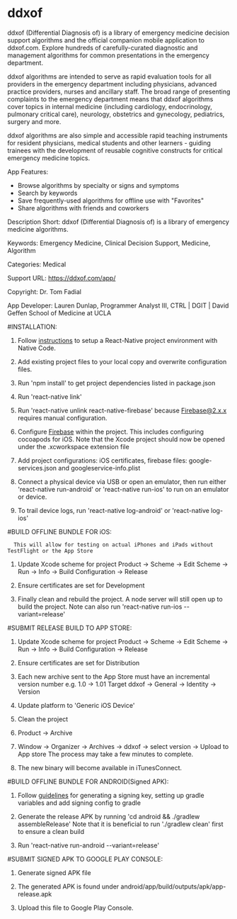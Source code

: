 # ddxof

ddxof (Differential Diagnosis of) is a library of emergency medicine decision support algorithms and the official companion mobile application to ddxof.com. Explore hundreds of carefully-curated diagnostic and management algorithms for common presentations in the emergency department.

ddxof algorithms are intended to serve as rapid evaluation tools for all providers in the emergency department including physicians, advanced practice providers, nurses and ancillary staff. The broad range of presenting complaints to the emergency department means that ddxof algorithms cover topics in internal medicine (including cardiology, endocrinology, pulmonary critical care), neurology, obstetrics and gynecology, pediatrics, surgery and more.

ddxof algorithms are also simple and accessible rapid teaching instruments for resident physicians, medical students and other learners - guiding trainees with the development of reusable cognitive constructs for critical emergency medicine topics.

App Features:
- Browse algorithms by specialty or signs and symptoms
- Search by keywords
- Save frequently-used algorithms for offline use with "Favorites"
- Share algorithms with friends and coworkers

Description Short: ddxof (Differential Diagnosis of) is a library of emergency medicine algorithms.

Keywords: Emergency Medicine, Clinical Decision Support, Medicine, Algorithm

Categories: Medical

Support URL: https://ddxof.com/app/

Copyright: Dr. Tom Fadial

App Developer: Lauren Dunlap, Programmer Analyst III, CTRL | DGIT | David Geffen School of Medicine at UCLA

#INSTALLATION:

1. Follow [instructions](https://facebook.github.io/react-native/docs/getting-started.html) to setup a React-Native project environment with Native Code.

2. Add existing project files to your local copy and overwrite configuration files.

3. Run 'npm install' to get project dependencies listed in package.json

4. Run 'react-native link'

5. Run 'react-native unlink react-native-firebase' because Firebase@2.x.x requires manual configuration.

6. Configure [Firebase](https://invertase.io/react-native-firebase/#/v2/initial-setup) within the project. This includes configuring cocoapods for iOS. Note that the Xcode project should now be opened under the .xcworkspace extension file

7. Add project configurations: iOS certificates, firebase files: google-services.json and googleservice-info.plist

7. Connect a physical device via USB or open an emulator, then run either 'react-native run-android' or 'react-native run-ios' to run on an emulator or device.

8. To trail device logs, run 'react-native log-android' or 'react-native log-ios'


#BUILD OFFLINE BUNDLE FOR iOS:

      This will allow for testing on actual iPhones and iPads without TestFlight or the App Store

1. Update Xcode scheme for project
       Product -> Scheme -> Edit Scheme -> Run -> Info -> Build Configuration -> Release

2. Ensure certificates are set for Development

3. Finally clean and rebuild the project. A node server will still open up to build the project.
        Note can also run 'react-native run-ios --variant=release'


#SUBMIT RELEASE BUILD TO APP STORE:


1. Update Xcode scheme for project
       Product -> Scheme -> Edit Scheme -> Run -> Info -> Build Configuration -> Release

2. Ensure certificates are set for Distribution

3. Each new archive sent to the App Store must have an incremental version number e.g. 1.0 -> 1.01
        Target ddxof -> General -> Identity -> Version

4. Update platform to 'Generic iOS Device'

5. Clean the project

6. Product -> Archive

7. Window -> Organizer -> Archives -> ddxof -> select version -> Upload to App store
      The process may take a few minutes to complete.

8. The new binary will become available in iTunesConnect.


#BUILD OFFLINE BUNDLE FOR ANDROID(Signed APK):


1. Follow [guidelines](https://facebook.github.io/react-native/docs/signed-apk-android.html) for generating a signing key, setting up gradle variables and add signing config to gradle

2. Generate the release APK by running 'cd android && ./gradlew assembleRelease'
      Note that it is beneficial to run './gradlew clean' first to ensure a clean build

3. Run 'react-native run-android --variant=release'


#SUBMIT SIGNED APK TO GOOGLE PLAY CONSOLE:


1. Generate signed APK file

2. The generated APK is found under android/app/build/outputs/apk/app-release.apk

3. Upload this file to Google Play Console.
